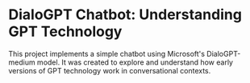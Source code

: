 # DialoGPT Chatbot: Understanding GPT Technology

This project implements a simple chatbot using Microsoft's DialoGPT-medium model. It was created to explore and understand how early versions of GPT technology work in conversational contexts.
